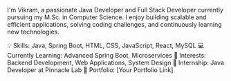 I'm Vikram, a passionate Java Developer and Full Stack Developer currently pursuing my M.Sc. in Computer Science. I enjoy building scalable and efficient applications, solving coding challenges, and continuously learning new technologies.

💡 Skills: Java, Spring Boot, HTML, CSS, JavaScript, React, MySQL
💻 Currently Learning: Advanced Spring Boot, Microservices
🎯 Interests: Backend Development, Web Applications, System Design
🏢 Internship: Java Developer at Pinnacle Lab
🔗 Portfolio: [Your Portfolio Link]

<!---
Vikram908010/Vikram908010 is a ✨ special ✨ repository because its `README.md` (this file) appears on your GitHub profile.
You can click the Preview link to take a look at your changes.
--->
